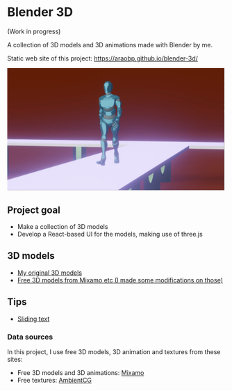 # Blender 3D

(Work in progress)

A collection of 3D models and 3D animations made with Blender by me.

Static web site of this project:
https://araobp.github.io/blender-3d/

<img src="./doc/walk.png" width=500>

## Project goal

- Make a collection of 3D models
- Develop a React-based UI for the models, making use of three.js

## 3D models

- [My original 3D models](./my_original)
- [Free 3D models from Mixamo etc (I made some modifications on those)](./modified)

## Tips

- [Sliding text](./tips/sliding_text.blend)

### Data sources

In this project, I use free 3D models, 3D animation and textures from these sites:

- Free 3D models and 3D animations: [Mixamo](https://www.mixamo.com/)
- Free textures: [AmbientCG](https://ambientcg.com/)
